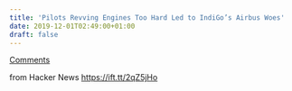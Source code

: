 ```yaml
---
title: 'Pilots Revving Engines Too Hard Led to IndiGo’s Airbus Woes'
date: 2019-12-01T02:49:00+01:00
draft: false
---
```


[Comments](https://news.ycombinator.com/item?id=21672834)  
  
from Hacker News https://ift.tt/2qZ5jHo